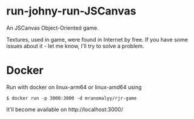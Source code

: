 # run-johny-run-JSCanvas
An JSCanvas Object-Oriented game.

Textures, used in game, were found in Internet by free. If you have some issues about it - let me know, I'll try to solve a problem.

# Docker
Run with docker on linux-arm64 or linux-amd64 using

`$ docker run -p 3000:3000 -d mranomalyy/rjr-game`

It'll become available on http://localhost:3000/